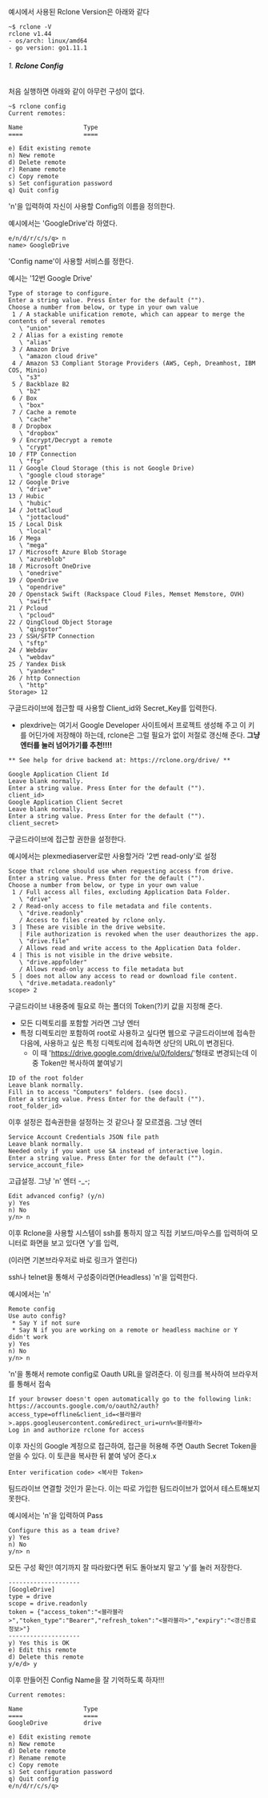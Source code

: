 예시에서 사용된 Rclone Version은 아래와 같다

```
~$ rclone -V
rclone v1.44
- os/arch: linux/amd64
- go version: go1.11.1
```

###### 1. **Rclone Config** 

처음 실행하면 아래와 같이 아무런 구성이 없다.
```
~$ rclone config
Current remotes:

Name                 Type
====                 ====

e) Edit existing remote
n) New remote
d) Delete remote
r) Rename remote
c) Copy remote
s) Set configuration password
q) Quit config
```

'n'을 입력하여 자신이 사용할 Config의 이름을 정의한다.

예시에서는 'GoogleDrive'라 하였다.
```
e/n/d/r/c/s/q> n
name> GoogleDrive
```

'Config name'이 사용할 서비스를 정한다.

예시는 '12번 Google Drive'
```
Type of storage to configure.
Enter a string value. Press Enter for the default ("").
Choose a number from below, or type in your own value
 1 / A stackable unification remote, which can appear to merge the contents of several remotes
   \ "union"
 2 / Alias for a existing remote
   \ "alias"
 3 / Amazon Drive
   \ "amazon cloud drive"
 4 / Amazon S3 Compliant Storage Providers (AWS, Ceph, Dreamhost, IBM COS, Minio)
   \ "s3"
 5 / Backblaze B2
   \ "b2"
 6 / Box
   \ "box"
 7 / Cache a remote
   \ "cache"
 8 / Dropbox
   \ "dropbox"
 9 / Encrypt/Decrypt a remote
   \ "crypt"
10 / FTP Connection
   \ "ftp"
11 / Google Cloud Storage (this is not Google Drive)
   \ "google cloud storage"
12 / Google Drive
   \ "drive"
13 / Hubic
   \ "hubic"
14 / JottaCloud
   \ "jottacloud"
15 / Local Disk
   \ "local"
16 / Mega
   \ "mega"
17 / Microsoft Azure Blob Storage
   \ "azureblob"
18 / Microsoft OneDrive
   \ "onedrive"
19 / OpenDrive
   \ "opendrive"
20 / Openstack Swift (Rackspace Cloud Files, Memset Memstore, OVH)
   \ "swift"
21 / Pcloud
   \ "pcloud"
22 / QingCloud Object Storage
   \ "qingstor"
23 / SSH/SFTP Connection
   \ "sftp"
24 / Webdav
   \ "webdav"
25 / Yandex Disk
   \ "yandex"
26 / http Connection
   \ "http"
Storage> 12
```

구글드라이브에 접근할 때 사용할 Client_id와 Secret_Key를 입력한다.
  - plexdrive는 여기서 Google Developer 사이트에서 프로젝트 생성해 주고 이 키를 어딘가에 저장해야 하는데, rclone은 그럴 필요가 없이 저절로 갱신해 준다. **그냥 엔터를 눌러 넘어가기를 추천!!!!**
```
** See help for drive backend at: https://rclone.org/drive/ **

Google Application Client Id
Leave blank normally.
Enter a string value. Press Enter for the default ("").
client_id>
Google Application Client Secret
Leave blank normally.
Enter a string value. Press Enter for the default ("").
client_secret>
```

구글드라이브에 접근할 권한을 설정한다. 

예시에서는 plexmediaserver로만 사용할거라 '2번 read-only'로 설정
```
Scope that rclone should use when requesting access from drive.
Enter a string value. Press Enter for the default ("").
Choose a number from below, or type in your own value
 1 / Full access all files, excluding Application Data Folder.
   \ "drive"
 2 / Read-only access to file metadata and file contents.
   \ "drive.readonly"
   / Access to files created by rclone only.
 3 | These are visible in the drive website.
   | File authorization is revoked when the user deauthorizes the app.
   \ "drive.file"
   / Allows read and write access to the Application Data folder.
 4 | This is not visible in the drive website.
   \ "drive.appfolder"
   / Allows read-only access to file metadata but
 5 | does not allow any access to read or download file content.
   \ "drive.metadata.readonly"
scope> 2
```

구글드라이브 내용중에 필요로 하는 폴더의 Token(?)키 값을 지정해 준다. 

  - 모든 디렉토리를 포함할 거라면 그냥 엔터
  - 특정 디렉토리만 포함하여 root로 사용하고 싶다면 웹으로 구글드라이브에 접속한 다음에, 사용하고 싶은 특정 디렉토리에 접속하면 상단의 URL이 변경된다.
    - 이 때 'https://drive.google.com/drive/u/0/folders/<Token>'형태로 변경되는데 이 중 Token만 복사하여 붙여넣기
```
ID of the root folder
Leave blank normally.
Fill in to access "Computers" folders. (see docs).
Enter a string value. Press Enter for the default ("").
root_folder_id>
```

이후 설정은 접속권한을 설정하는 것 같으나 잘 모르겠음. 그냥 엔터
```
Service Account Credentials JSON file path
Leave blank normally.
Needed only if you want use SA instead of interactive login.
Enter a string value. Press Enter for the default ("").
service_account_file>
```

고급설정. 그냥 'n' 엔터 -_-;
```
Edit advanced config? (y/n)
y) Yes
n) No
y/n> n
```

이후 Rclone을 사용할 시스템이 ssh를 통하지 않고 직접 키보드/마우스를 입력하여 모니터로 화면을 보고 있다면 'y'를 입력, 

(이러면 기본브라우저로 바로 링크가 열린다)

ssh나 telnet을 통해서 구성중이라면(Headless) 'n'을 입력한다.

예시에서는 'n'
```
Remote config
Use auto config?
 * Say Y if not sure
 * Say N if you are working on a remote or headless machine or Y didn't work
y) Yes
n) No
y/n> n
```

'n'을 통해서 remote config로 Oauth URL을 알려준다. 이 링크를 복사하여 브라우저를 통해서 접속
```
If your browser doesn't open automatically go to the following link: https://accounts.google.com/o/oauth2/auth?access_type=offline&client_id=<블라블라>.apps.googleusercontent.com&redirect_uri=urn%<블라블라>
Log in and authorize rclone for access
```

이후 자신의 Google 계정으로 접근하여, 접근을 허용해 주면 Oauth Secret Token을 얻을 수 있다. 이 토큰을 복사한 뒤 붙여 넣어 준다.x
```
Enter verification code> <복사한 Token>
```

팀드라이브 연결할 것인가 묻는다. 이는 따로 가입한 팀드라이브가 없어서 테스트해보지 못한다.

예시에서는 'n'을 입력하여 Pass
```
Configure this as a team drive?
y) Yes
n) No
y/n> n
```

모든 구성 확인! 여기까지 잘 따라왔다면 뒤도 돌아보지 말고 'y'를 눌러 저장한다.
```
--------------------
[GoogleDrive]
type = drive
scope = drive.readonly
token = {"access_token":"<블라블라>","token_type":"Bearer","refresh_token":"<블라블라>","expiry":"<갱신종료 정보>"}
--------------------
y) Yes this is OK
e) Edit this remote
d) Delete this remote
y/e/d> y
```

이후 만들어진 Config Name을 잘 기억하도록 하자!!!
```
Current remotes:

Name                 Type
====                 ====
GoogleDrive          drive

e) Edit existing remote
n) New remote
d) Delete remote
r) Rename remote
c) Copy remote
s) Set configuration password
q) Quit config
e/n/d/r/c/s/q>
```
